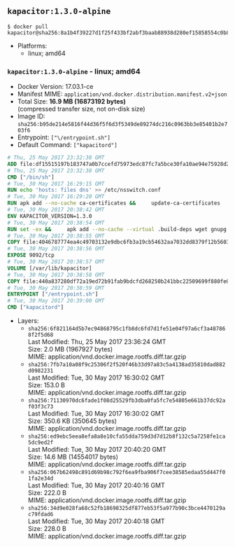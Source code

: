 ## `kapacitor:1.3.0-alpine`

```console
$ docker pull kapacitor@sha256:8a1b4f39227d1f25f433bf2abf3baab88938d280ef15858554c0b8cf49ca54e1
```

-	Platforms:
	-	linux; amd64

### `kapacitor:1.3.0-alpine` - linux; amd64

-	Docker Version: 17.03.1-ce
-	Manifest MIME: `application/vnd.docker.distribution.manifest.v2+json`
-	Total Size: **16.9 MB (16873192 bytes)**  
	(compressed transfer size, not on-disk size)
-	Image ID: `sha256:b95de214e5816f44d36f5f6d3f5349de89274dc216c0963bb3e85401b2e703f6`
-	Entrypoint: `["\/entrypoint.sh"]`
-	Default Command: `["kapacitord"]`

```dockerfile
# Thu, 25 May 2017 23:32:38 GMT
ADD file:df15515197b183747a0b7ccefd75973edc87fc7a5bce30fa10ae94e75928d25c in / 
# Thu, 25 May 2017 23:32:38 GMT
CMD ["/bin/sh"]
# Tue, 30 May 2017 16:29:15 GMT
RUN echo 'hosts: files dns' >> /etc/nsswitch.conf
# Tue, 30 May 2017 16:29:20 GMT
RUN apk add --no-cache ca-certificates &&     update-ca-certificates
# Tue, 30 May 2017 20:38:42 GMT
ENV KAPACITOR_VERSION=1.3.0
# Tue, 30 May 2017 20:38:54 GMT
RUN set -ex &&     apk add --no-cache --virtual .build-deps wget gnupg tar &&     for key in         05CE15085FC09D18E99EFB22684A14CF2582E0C5 ;     do         gpg --keyserver ha.pool.sks-keyservers.net --recv-keys "$key" ||         gpg --keyserver pgp.mit.edu --recv-keys "$key" ||         gpg --keyserver keyserver.pgp.com --recv-keys "$key" ;     done &&     wget -q https://dl.influxdata.com/kapacitor/releases/kapacitor-${KAPACITOR_VERSION}-static_linux_amd64.tar.gz.asc &&     wget -q https://dl.influxdata.com/kapacitor/releases/kapacitor-${KAPACITOR_VERSION}-static_linux_amd64.tar.gz &&     gpg --batch --verify kapacitor-${KAPACITOR_VERSION}-static_linux_amd64.tar.gz.asc kapacitor-${KAPACITOR_VERSION}-static_linux_amd64.tar.gz &&     mkdir -p /usr/src &&     tar -C /usr/src -xzf kapacitor-${KAPACITOR_VERSION}-static_linux_amd64.tar.gz &&     rm -f /usr/src/kapacitor-*/kapacitor.conf &&     chmod +x /usr/src/kapacitor-*/* &&     cp -a /usr/src/kapacitor-*/* /usr/bin/ &&     rm -rf *.tar.gz* /usr/src /root/.gnupg &&     apk del .build-deps
# Tue, 30 May 2017 20:38:55 GMT
COPY file:4046787774ea4c49703132e9dbc6fb3a19cb54632aa7032dd8379f12b56034d9 in /etc/kapacitor/kapacitor.conf 
# Tue, 30 May 2017 20:38:56 GMT
EXPOSE 9092/tcp
# Tue, 30 May 2017 20:38:57 GMT
VOLUME [/var/lib/kapacitor]
# Tue, 30 May 2017 20:38:58 GMT
COPY file:440a837280df72a19ed72b91fab9bdcfd268250b241bbc22509699f880fe0d17 in /entrypoint.sh 
# Tue, 30 May 2017 20:38:59 GMT
ENTRYPOINT ["/entrypoint.sh"]
# Tue, 30 May 2017 20:39:00 GMT
CMD ["kapacitord"]
```

-	Layers:
	-	`sha256:6f821164d5b7ec94868795c1fb8dc6fd7d1fe51e04f97a6cf3a487868f2f5d68`  
		Last Modified: Thu, 25 May 2017 23:36:24 GMT  
		Size: 2.0 MB (1967927 bytes)  
		MIME: application/vnd.docker.image.rootfs.diff.tar.gzip
	-	`sha256:7fb7a10a08f9c25306f2f520f46b33d97a83c5a4138ad35810dad882d0982231`  
		Last Modified: Tue, 30 May 2017 16:30:02 GMT  
		Size: 153.0 B  
		MIME: application/vnd.docker.image.rootfs.diff.tar.gzip
	-	`sha256:71130970dc6fade1f08d25529fb3dba0fa5fc7e54805e661b37dc92af03f3c73`  
		Last Modified: Tue, 30 May 2017 16:30:02 GMT  
		Size: 350.6 KB (350645 bytes)  
		MIME: application/vnd.docker.image.rootfs.diff.tar.gzip
	-	`sha256:ed9ebc5eea8efa8a8e10cfa55dda759d3d7d12b8f132c5a7258fe1ca5dc9ed2f`  
		Last Modified: Tue, 30 May 2017 20:40:20 GMT  
		Size: 14.6 MB (14554017 bytes)  
		MIME: application/vnd.docker.image.rootfs.diff.tar.gzip
	-	`sha256:067b62498c891d69b98c792f6ea9fba906f7cee38585edaa55d447f01fa2e34d`  
		Last Modified: Tue, 30 May 2017 20:40:16 GMT  
		Size: 222.0 B  
		MIME: application/vnd.docker.image.rootfs.diff.tar.gzip
	-	`sha256:34d9e028fa68c52fb18698325df877eb53f5a977b90c3bce4470129ac79fdad6`  
		Last Modified: Tue, 30 May 2017 20:40:18 GMT  
		Size: 228.0 B  
		MIME: application/vnd.docker.image.rootfs.diff.tar.gzip
